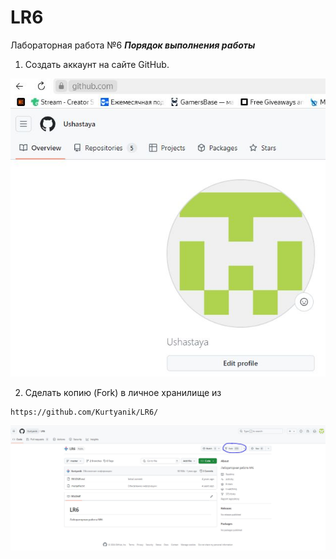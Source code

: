 # LR6
Лабораторная работа №6
***Порядок выполнения работы***
1. Создать аккаунт на сайте GitHub.

![Рисунок 1](LR_screenshots/0.jpg)

2. Сделать копию (Fork) в личное хранилище из 
```
https://github.com/Kurtyanik/LR6/
```

![Рисунок 3](LR_screenshots/2.jpg)
